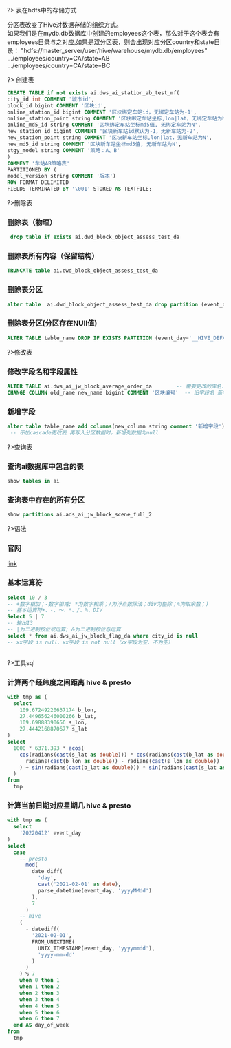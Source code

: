 ?> 表在hdfs中的存储方式

分区表改变了Hive对数据存储的组织方式。   
如果我们是在mydb.db数据库中创建的employees这个表，那么对于这个表会有employees目录与之对应,如果是双分区表，则会出现对应分区country和state目录： 
"hdfs://master_server/user/hive/warehouse/mydb.db/employees"  
.../employees/country=CA/state=AB           
.../employees/country=CA/state=BC

?> 创建表

```sql
CREATE TABLE if not exists ai.dws_ai_station_ab_test_mf(    
city_id int COMMENT '城市id',  
block_id bigint COMMENT '区块id',  
online_station_id bigint COMMENT '区块绑定车站id，无绑定车站为-1',  
online_station_point string COMMENT '区块绑定车站坐标,lon|lat，无绑定车站为N',
online_md5_id string COMMENT '区块绑定车站坐标md5值, 无绑定车站为N',
new_station_id bigint COMMENT '区块新车站id默认为-1，无新车站为-2',
new_station_point string COMMENT '区块新车站坐标,lon|lat，无新车站为N',
new_md5_id string COMMENT '区块新车站坐标md5值, 无新车站为N',
stgy_model string COMMENT '策略：A、B'
)
COMMENT '车站AB策略表'
PARTITIONED BY (
model_version string COMMENT '版本')
ROW FORMAT DELIMITED
FIELDS TERMINATED BY '\001' STORED AS TEXTFILE;
```
?>删除表
### 删除表（物理）
```sql
 drop table if exists ai.dwd_block_object_assess_test_da
```
### 删除表所有内容（保留结构）
```sql
TRUNCATE table ai.dwd_block_object_assess_test_da
```
### 删除表分区
```sql
alter table  ai.dwd_block_object_assess_test_da drop partition (event_day='20210710')
```
### 删除表分区(分区存在NUll值)
```sql
ALTER TABLE table_name DROP IF EXISTS PARTITION (event_day='__HIVE_DEFAULT_PARTITION__',pk_month='__HIVE_DEFAULT_PARTITION__')
```
?>修改表
### 修改字段名和字段属性
```sql
ALTER TABLE ai.dws_ai_jw_block_average_order_da        -- 需要更改的库名.表名
CHANGE COLUMN old_name new_name bigint COMMENT '区块编号'  -- 旧字段名 新字段名 字段类型 备注
```
### 新增字段
```sql
alter table table_name add columns(new_column string comment '新增字段') cascade 
 -- 不加cascade更改表 再写入分区数据时，新增列数据为null
```

?>查询表

###  查询ai数据库中包含的表
```sql
show tables in ai    
```

###  查询表中存在的所有分区
```sql
show partitions ai.ads_ai_jw_block_scene_full_2   
```

?>语法

### 官网
[link](https://cwiki.apache.org/confluence/display/Hive/LanguageManual+UDF)

### 基本运算符

```sql
select 10 / 3     
-- +数字相加；-数字相减; *为数字相乘；/为浮点数除法；div为整除；%为取余数；)
-- 基本运算符+、-、～、*、/、%、DIV  
Select 5 | 7  
-- 输出13  
-- |为二进制按位或运算; &为二进制按位与运算
select * from ai.dws_ai_jw_block_flag_da where city_id is null 
-- xx字段 is null、xx字段 is not null（xx字段为空、不为空）
  
```

?>工具sql

### 计算两个经纬度之间距离 hive & presto
```sql
with tmp as (
  select
    109.67249220637174 b_lon,
    27.449656246000266 b_lat,
    109.69888390656 s_lon,
    27.4442168870677 s_lat
)
select
  1000 * 6371.393 * acos(
    cos(radians(cast(s_lat as double))) * cos(radians(cast(b_lat as double))) * cos(
      radians(cast(b_lon as double)) - radians(cast(s_lon as double))
    ) + sin(radians(cast(b_lat as double))) * sin(radians(cast(s_lat as double)))
  )
from
  tmp
```

### 计算当前日期对应星期几 hive & presto
```sql
with tmp as (
  select
    '20220412' event_day
)
select
  case
    -- presto
      mod(
        date_diff(
          'day',
          cast('2021-02-01' as date),
          parse_datetime(event_day, 'yyyyMMdd')
        ),
        7
      )
    -- hive
    (
      - datediff(
        '2021-02-01',
        FROM_UNIXTIME(
          UNIX_TIMESTAMP(event_day, 'yyyymmdd'),
          'yyyy-mm-dd'
        )
      )
    ) % 7
    when 0 then 1
    when 1 then 2
    when 2 then 3
    when 3 then 4
    when 4 then 5
    when 5 then 6
    when 6 then 7
  end AS day_of_week
from
  tmp
```

